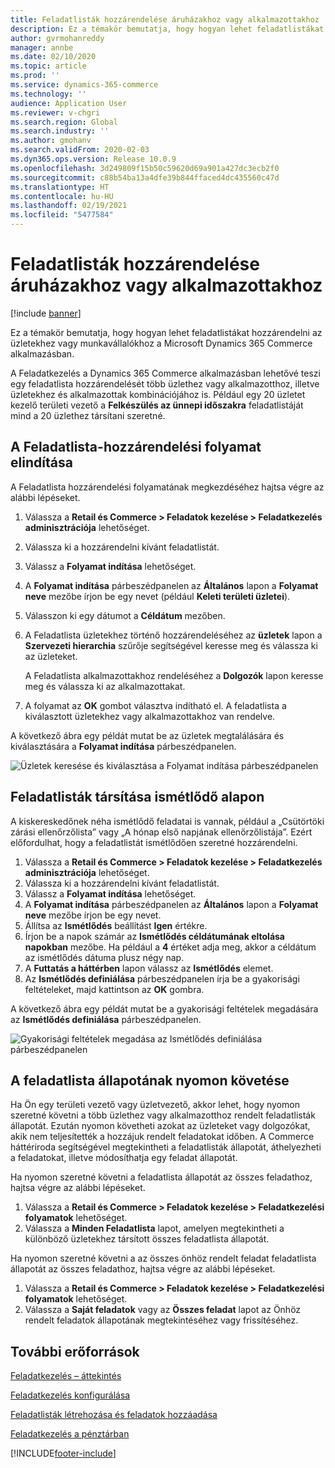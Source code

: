 ```yaml
---
title: Feladatlisták hozzárendelése áruházakhoz vagy alkalmazottakhoz
description: Ez a témakör bemutatja, hogy hogyan lehet feladatlistákat hozzárendelni az üzletekhez vagy munkavállalókhoz a Microsoft Dynamics 365 Commerce alkalmazásban.
author: gvrmohanreddy
manager: annbe
ms.date: 02/10/2020
ms.topic: article
ms.prod: ''
ms.service: dynamics-365-commerce
ms.technology: ''
audience: Application User
ms.reviewer: v-chgri
ms.search.region: Global
ms.search.industry: ''
ms.author: gmohanv
ms.search.validFrom: 2020-02-03
ms.dyn365.ops.version: Release 10.0.9
ms.openlocfilehash: 3d249809f15b50c59620d69a901a427dc3ecb2f0
ms.sourcegitcommit: c88b54ba13a4dfe39b844ffaced4dc435560c47d
ms.translationtype: HT
ms.contentlocale: hu-HU
ms.lasthandoff: 02/19/2021
ms.locfileid: "5477584"
---
```

# <a name="assign-task-lists-to-stores-or-employees"></a>Feladatlisták hozzárendelése áruházakhoz vagy alkalmazottakhoz

[!include [banner](includes/banner.md)]

Ez a témakör bemutatja, hogy hogyan lehet feladatlistákat hozzárendelni az üzletekhez vagy munkavállalókhoz a Microsoft Dynamics 365 Commerce alkalmazásban.

A Feladatkezelés a Dynamics 365 Commerce alkalmazásban lehetővé teszi egy feladatlista hozzárendelését több üzlethez vagy alkalmazotthoz, illetve üzletekhez és alkalmazottak kombinációjához is. Például egy 20 üzletet kezelő területi vezető a **Felkészülés az ünnepi időszakra** feladatlistáját mind a 20 üzlethez társítani szeretné.

## <a name="start-the-task-list-assignment-process"></a>A Feladatlista-hozzárendelési folyamat elindítása

A Feladatlista hozzárendelési folyamatának megkezdéséhez hajtsa végre az alábbi lépéseket.

1. Válassza a **Retail és Commerce \> Feladatok kezelése \> Feladatkezelés adminisztrációja** lehetőséget.
1. Válassza ki a hozzárendelni kívánt feladatlistát.
1. Válassz a **Folyamat indítása** lehetőséget.
1. A **Folyamat indítása** párbeszédpanelen az **Általános** lapon a **Folyamat neve** mezőbe írjon be egy nevet (például **Keleti területi üzletei**).
1. Válasszon ki egy dátumot a **Céldátum** mezőben.
1. A Feladatlista üzletekhez történő hozzárendeléséhez az **üzletek** lapon a **Szervezeti hierarchia** szűrője segítségével keresse meg és válassza ki az üzleteket.

    A Feladatlista alkalmazottakhoz rendeléséhez a **Dolgozók** lapon keresse meg és válassza ki az alkalmazottakat.

1. A folyamat az **OK** gombot választva indítható el. A feladatlista a kiválasztott üzletekhez vagy alkalmazottakhoz van rendelve.

A következő ábra egy példát mutat be az üzletek megtalálására és kiválasztására a **Folyamat indítása** párbeszédpanelen.

![Üzletek keresése és kiválasztása a Folyamat indítása párbeszédpanelen](media/HQ-Assign-Tasks-Lists.png)

## <a name="assign-task-lists-on-a-recurring-basis"></a>Feladatlisták társítása ismétlődő alapon

A kiskereskedőnek néha ismétlődő feladatai is vannak, például a „Csütörtöki zárási ellenőrzőlista” vagy „A hónap első napjának ellenőrzőlistája”. Ezért előfordulhat, hogy a feladatlistát ismétlődően szeretné hozzárendelni.

1. Válassza a **Retail és Commerce \> Feladatok kezelése \> Feladatkezelés adminisztrációja** lehetőséget.
1. Válassza ki a hozzárendelni kívánt feladatlistát.
1. Válassz a **Folyamat indítása** lehetőséget.
1. A **Folyamat indítása** párbeszédpanelen az **Általános** lapon a **Folyamat neve** mezőbe írjon be egy nevet.
1. Állítsa az **Ismétlődés** beállítást **Igen** értékre.
1. Írjon be a napok számár az **Ismétlődés céldátumának eltolása napokban** mezőbe. Ha például a **4** értéket adja meg, akkor a céldátum az ismétlődés dátuma plusz négy nap.
1. A **Futtatás a háttérben** lapon válassz az **Ismétlődés** elemet.
1. Az **Ismétlődés definiálása** párbeszédpanelen írja be a gyakorisági feltételeket, majd kattintson az **OK** gombra.

A következő ábra egy példát mutat be a gyakorisági feltételek megadására az **Ismétlődés definiálása** párbeszédpanelen.

![Gyakorisági feltételek megadása az Ismétlődés definiálása párbeszédpanelen](media/HQ-Assign-Tasks-Lists-Recurrently.png)

## <a name="track-task-list-status"></a>A feladatlista állapotának nyomon követése

Ha Ön egy területi vezető vagy üzletvezető, akkor lehet, hogy nyomon szeretné követni a több üzlethez vagy alkalmazotthoz rendelt feladatlisták állapotát. Ezután nyomon követheti azokat az üzleteket vagy dolgozókat, akik nem teljesítették a hozzájuk rendelt feladatokat időben. A Commerce háttériroda segítségével megtekintheti a feladatlisták állapotát, áthelyezheti a feladatokat, illetve módosíthatja egy feladat állapotát.

Ha nyomon szeretné követni a feladatlista állapotát az összes feladathoz, hajtsa végre az alábbi lépéseket.

1. Válassza a **Retail és Commerce \> Feladatok kezelése \> Feladatkezelési folyamatok** lehetőséget.
1. Válassza a **Minden Feladatlista** lapot, amelyen megtekintheti a különböző üzletekhez társított összes feladatlista állapotát.

Ha nyomon szeretné követni a az összes önhöz rendelt feladat feladatlista állapotát az összes feladathoz, hajtsa végre az alábbi lépéseket.

1. Válassza a **Retail és Commerce \> Feladatok kezelése \> Feladatkezelési folyamatok** lehetőséget.
1. Válassza a **Saját feladatok** vagy az **Összes feladat** lapot az Önhöz rendelt feladatok állapotának megtekintéséhez vagy frissítéséhez.

## <a name="additional-resources"></a>További erőforrások

[Feladatkezelés – áttekintés](task-mgmt-overview.md)

[Feladatkezelés konfigurálása](task-mgmt-configure.md)

[Feladatlisták létrehozása és feladatok hozzáadása](task-mgmt-create-lists.md)

[Feladatkezelés a pénztárban](task-mgmt-POS.md)


[!INCLUDE[footer-include](../includes/footer-banner.md)]
